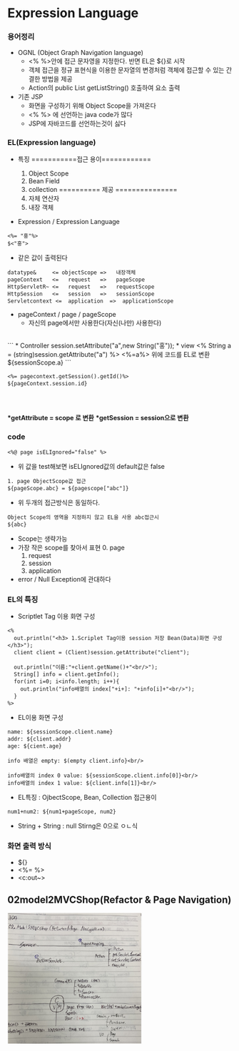 # Expression Language
### 용어정리
- OGNL (Object Graph Navigation language)
  - <% %>안에 접근 문자영을 지정한다. 반면 EL은 ${}로 시작
  - 객체 접근을 정규 표현식을 이용한 문자열의 변경처럼 객체에 접근할 수 있는 간결한 방법을 제공
  - Action의 public List getListString() 호출하여 요소 출력
- 기존 JSP
  - 화면을 구성하기 위해 Object Scope을 가져온다
  - <% %> 에 선언하는 java code가 많다
  - JSP에 자바코드를 선언하는것이 싫다

### EL(Expression language)
- 특징
===========접근 용이============
  1. Object Scope
  2. Bean Field
  3. collection
========== 제공 ===============
  4. 자체 연산자
  5. 내장 객체

- Expression / Expression Language
```
<%= "홍"%>
$<"홍">
```
- 같은 값이 출력된다
```
datatype&     <= objectScope =>   내장객체
pageContext   <=   request   =>   pageScope
HttpServletR~ <=   request   =>   requestScope
HttpSession   <=   session   =>   sessionScope
Servletcontext <=  application  =>  applicationScope
```
- pageContext / page / pageScope
  - 자신의 page에서만 사용한다(자신(나만) 사용한다)

<br/>
```
* Controller
  session.setAttribute("a",new String("홍"));
* view
  <% String a = (string)session.getAttribute("a") %>
  <%=a%>
위에 코드를 EL로 변환
${sessionScope.a}
```

```
<%= pagecontext.getSession().getId()%>
${pageContext.session.id}
```

```

```
<br/>

__*getAttribute = scope 로 변환__
__*getSession = session으로 변환__ 
<br/>

### code
```
<%@ page isELIgnored="false" %>
```

- 위 값을 test해보면 isELIgnored값의 default값은 false
```
1. page ObjectScope값 접근
${pageScope.abc} = ${pagescope["abc"]}
```
- 위 두개의 접근방식은 동일하다.
```
Object Scope의 영역을 지정하지 않고 EL을 사용 abc접근시
${abc}
```
- Scope는 생략가능
- 가장 작은 scope를 찾아서 표현
  0. page
  1. request
  2. session
  3. application
- error / Null Exception에 관대하다

### EL의 특징
- Scriptlet Tag 이용 화면 구성
```
<%
  out.println("<h3> 1.Scriplet Tag이용 session 저장 Bean(Data)화면 구성</h3>");
  client client = (Client)session.getAttribute("client");
  
  out.println("이름:"+client.getName()+"<br/>");
  String[] info = client.getInfo();
  for(int i=0; i<info.length; i++){
    out.println("info배열의 index["+i+]: "+info[i]+"<br/>");
  }
%>
```
- EL이용 화면 구성
```
name: ${sessionScope.client.name}
addr: ${client.addr}
age: ${cient.age}

info 배열은 empty: $(empty client.info}<br/>

info배열의 index 0 value: ${sessionScope.client.info[0]}<br/>
info배열의 index 1 value: ${client.info[1]}<br/>
```
- EL특징 : OjbectScope, Bean, Collection 접근용이

```
num1+num2: ${num1+pageScope, num2}
```
- String + String : null Stirng은 0으로 ㅇㄴ식
### 화면 출력 방식
- ${}
- <%= %>
- <c:out~>

## 02model2MVCShop(Refactor & Page Navigation)
<img src="https://github.com/KyungHoAn/Study/blob/master/%EB%85%B8%ED%8A%B8%EC%A0%95%EB%A6%AC/%EC%BA%A1%EC%B3%90/29/29-1.png" width="60%" height="60%">
